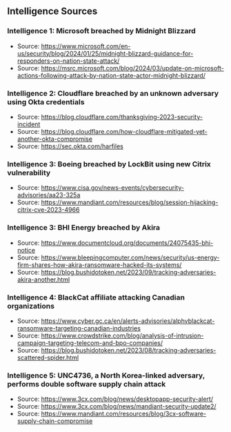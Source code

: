 ## Intelligence Sources

### Intelligence 1: Microsoft breached by Midnight Blizzard
- Source: https://www.microsoft.com/en-us/security/blog/2024/01/25/midnight-blizzard-guidance-for-responders-on-nation-state-attack/
- Source: https://msrc.microsoft.com/blog/2024/03/update-on-microsoft-actions-following-attack-by-nation-state-actor-midnight-blizzard/

### Intelligence 2: Cloudflare breached by an unknown adversary using Okta credentials
- Source: https://blog.cloudflare.com/thanksgiving-2023-security-incident
- Source: https://blog.cloudflare.com/how-cloudflare-mitigated-yet-another-okta-compromise
- Source: https://sec.okta.com/harfiles

### Intelligence 3: Boeing breached by LockBit using new Citrix vulnerability
- Source: https://www.cisa.gov/news-events/cybersecurity-advisories/aa23-325a
- Source: https://www.mandiant.com/resources/blog/session-hijacking-citrix-cve-2023-4966

### Intelligence 3: BHI Energy breached by Akira
- Source: https://www.documentcloud.org/documents/24075435-bhi-notice
- Source: https://www.bleepingcomputer.com/news/security/us-energy-firm-shares-how-akira-ransomware-hacked-its-systems/
- Source: https://blog.bushidotoken.net/2023/09/tracking-adversaries-akira-another.html

### Intelligence 4: BlackCat affiliate attacking Canadian organizations
- Source: https://www.cyber.gc.ca/en/alerts-advisories/alphvblackcat-ransomware-targeting-canadian-industries
- Source: https://www.crowdstrike.com/blog/analysis-of-intrusion-campaign-targeting-telecom-and-bpo-companies/
- Source: https://blog.bushidotoken.net/2023/08/tracking-adversaries-scattered-spider.html

### Intelligence 5: UNC4736, a North Korea-linked adversary, performs double software supply chain attack
- Source: https://www.3cx.com/blog/news/desktopapp-security-alert/
- Source: https://www.3cx.com/blog/news/mandiant-security-update2/
- Source: https://www.mandiant.com/resources/blog/3cx-software-supply-chain-compromise
